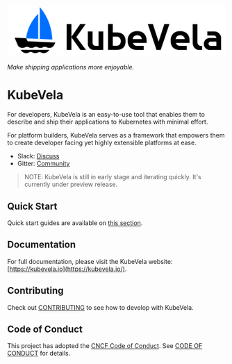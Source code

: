 ![alt](docs/resources/KubeVela-03.png)

*Make shipping applications more enjoyable.*

# KubeVela

For developers, KubeVela is an easy-to-use tool that enables them to describe and ship their applications to Kubernetes with minimal effort.

For platform builders, KubeVela serves as a framework that empowers them to create developer facing yet highly extensible platforms at ease.

- Slack: [Discuss](https://cloud-native.slack.com/archives/C01BLQ3HTJA)
- Gitter: [Community](https://gitter.im/oam-dev/community)

> NOTE: KubeVela is still in early stage and iterating quickly. It's currently under preview release.

## Quick Start

Quick start guides are available on [this section](https://kubevela.io/#/en/quick-start).

## Documentation

For full documentation, please visit the KubeVela website: [https://kubevela.io](https://kubevela.io/).

## Contributing
Check out [CONTRIBUTING](./CONTRIBUTING.md) to see how to develop with KubeVela.

## Code of Conduct
This project has adopted the [CNCF Code of Conduct](https://github.com/cncf/foundation/blob/master/code-of-conduct.md). See [CODE OF CONDUCT](CODE_OF_CONDUCT.md) for details.
